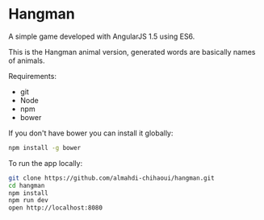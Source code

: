 # Hangman

A simple game developed with AngularJS 1.5 using ES6.

This is the Hangman animal version, generated words are basically names of animals.

Requirements:
- git
- Node 
- npm 
- bower

If you don't have bower you can install it globally:
```bash
npm install -g bower
```

To run the app locally:

```bash
git clone https://github.com/almahdi-chihaoui/hangman.git
cd hangman
npm install
npm run dev
open http://localhost:8080
```
